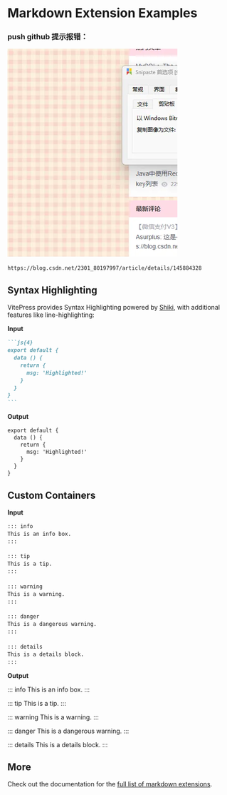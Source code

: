 # Markdown Extension Examples

### push github 提示报错：

<!-- ![图片](https://img-blog.csdnimg.cn/20231101153457751.png)

![图片](https://pic4.zhimg.com/v2-2732d99eb6dda2b9f51b0cd965f67c59_1440w.jpg)

![图片](https://gitee.com/wfl0114/image-hosting/raw/master/img/2022/202202141053381.png)

![图片](https://gitee.com/wfl0114/image-hosting/raw/master/img/2025/20250401111423630.png)

![图片](https://cdn.nlark.com/yuque/0/2025/png/2490323/1743420210600-53c827c5-28c8-4453-a6cb-a1d4c4b0ffc5.png?x-oss-process=image%2Fformat%2Cwebp) -->

![](https://raw.githubusercontent.com/wfl0114/image-hosting/master/img/2025/20250407183815061.png)

```
https://blog.csdn.net/2301_80197997/article/details/145884328
```

## Syntax Highlighting

VitePress provides Syntax Highlighting powered by [Shiki](https://github.com/shikijs/shiki), with additional features like line-highlighting:

**Input**

````md
```js{4}
export default {
  data () {
    return {
      msg: 'Highlighted!'
    }
  }
}
```
````

**Output**

```js{4}
export default {
  data () {
    return {
      msg: 'Highlighted!'
    }
  }
}
```

## Custom Containers

**Input**

```md
::: info
This is an info box.
:::

::: tip
This is a tip.
:::

::: warning
This is a warning.
:::

::: danger
This is a dangerous warning.
:::

::: details
This is a details block.
:::
```

**Output**

::: info
This is an info box.
:::

::: tip
This is a tip.
:::

::: warning
This is a warning.
:::

::: danger
This is a dangerous warning.
:::

::: details
This is a details block.
:::

## More

Check out the documentation for the [full list of markdown extensions](https://vitepress.dev/guide/markdown).
